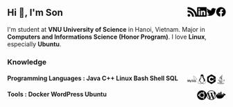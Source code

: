 ## Hi 👋, I'm Son [<img width="22px" alt="Facebook" align="right" src="./assets/facebook.svg"/>][facebook] [<img width="22px" alt="Twitter" align="right" src="./assets/twitter.svg"/>][twitter] [<img width="22px" alt="LinkedIn" align="right" src="./assets/linkedin.svg"/>][linkedin] [<img width="22px" alt="WordPress" align="right" src="./assets/rss.svg"/>][rss]

I'm student at **VNU University of Science** in Hanoi, Vietnam. Major in **Computers and Informations Science (Honor Program)**. I love **Linux**, especially **Ubuntu**.

### Knowledge   

#### Programming Languages : [<img width="22px" alt="Java" align="right" src="./assets/java.svg"/>][none] Java [<img width="22px" alt="CPP" align="right" src="./assets/cplusplus.svg"/>][none] C++ [<img width="22px" alt="Linux" align="right" src="./assets/linux.svg"/>][none] Linux Bash Shell [<img width="22px" alt="MySQL" align="right" src="./assets/mysql.svg"/>][none] SQL

#### Tools : [<img width="22px" alt="Docker" align="right" src="./assets/docker.svg"/>][none] Docker [<img width="22px" alt="WordPress" align="right" src="./assets/wordpress.svg"/>][none] WordPress [<img width="22px" alt="Ubuntu" align="right" src="./assets/ubuntu.svg"/>][none] Ubuntu

[facebook]:https://www.facebook.com/vosxvo
[twitter]:https://twitter.com/vosxvo
[linkedin]:https://www.linkedin.com/in/vosxvo
[rss]:https://vosxvo.com
[none]:#

<!--
**vosxvo/vosxvo** is a ✨ _special_ ✨ repository because its `README.md` (this file) appears on your GitHub profile.

Here are some ideas to get you started:

- 🔭 I’m currently working on ...
- 🌱 I’m currently learning ...
- 👯 I’m looking to collaborate on ...
- 🤔 I’m looking for help with ...
- 💬 Ask me about ...
- 📫 How to reach me: ...
- 😄 Pronouns: ...
- ⚡ Fun fact: ...
-->
